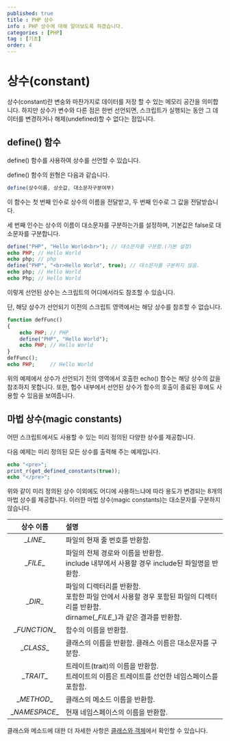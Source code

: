 ```yaml
---
published: true
title : PHP 상수
info : PHP 상수에 대해 알아보도록 하겠습니다.
categories : [PHP]
tag : [기초]
order: 4
---
```



# 상수(constant)
상수(constant)란 변숭와 마찬가지로 데이터를 저장 할 수 있는 메모리 공간을 의미합니다.
하지만 상수가 변수와 다른 점은 한번 선언되면, 스크립트가 실행되는 동안 그 데이터를 변경하거나 해제(undefined)할 수 없다는 점입니다.

## define() 함수
define() 함수를 사용하여 상수를 선언할 수 있습니다.

define() 함수의 원형은 다음과 같습니다.
```php
define(상수이름, 상숫값, 대소문자구분여부)
```
이 함수는 첫 번째 인수로 상수의 이름을 전달받고, 두 번째 인수로 그 값을 전달받습니다.

세 번째 인수는 상수의 이름이 대소문자를 구분하는가를 설정하며, 기본값은 false로 대소문자를 구분합니다.
```php
define("PHP", "Hello World<br>"); // 대소문자를 구분함.(기본 설정)
echo PHP; // Hello World
echo php; // php
define("PHP", "<br>Hello World", true); // 대소문자를 구분하지 않음.
echo php; // Hello World
echo Php; // Hello World
```
이렇게 선언된 상수는 스크립트의 어디에서라도 참조할 수 있습니다.

단, 해당 상수가 선언되기 이전의 스크립트 영역에서는 해당 상수를 참조할 수 없습니다.
```php
function defFunc()
{
    echo PHP; // PHP
    define("PHP", "Hello World");
    echo PHP; // Hello World
}
defFunc();
echo PHP;     // Hello World
```
위의 예제에서 상수가 선언되기 전의 영역에서 호출한 echo() 함수는 해당 상수의 값을 참조하지 못합니다.
또한, 험수 내부에서 선언된 상수가 함수의 호출이 종료된 후에도 사용할 수 있음을 보여줍니다.

## 마법 상수(magic constants)
어떤 스크립트에서도 사용할 수 있는 미리 정의된 다양한 상수를 제공합니다.

다음 예제는 미리 정의된 모든 상수를 출력해 주는 예제입니다.
```php
echo "<pre>";
print_r(get_defined_constants(true));
echo "</pre>";
```
위와 같이 미리 정의된 상수 이외에도 어디에 사용하느냐에 따라 용도가 변경되는 8개의 마법 상수를 제공합니다.
이러한 마법 상수(magic constants)는 대소문자를 구분하지 않습니다.


|상수 이름|설명|
|:---:|:---|
|\__LINE__|파일의 현재 줄 번호를 반환함.|
|\__FILE__|파일의 전체 경로와 이름을 반환함.<br/>include 내부에서 사용할 경우 include된 파일명을 반환함.|
|\__DIR__|파일의 디렉터리를 반환함.<br/>포함한 파일 안에서 사용할 경우 포함된 파일의 디렉터리를 반환함.<br/>dirname(\__FILE__)과 같은 결과를 반환함.|
|\__FUNCTION__|함수의 이름을 반환함.|
|\__CLASS__|클래스의 이름을 반환함. 클래스 이름은 대소문자를 구분함.|
|\__TRAIT__|트레이트(trait)의 이름을 반환함.<br/>트레이트의 이름은 트레이트를 선언한 네임스페이스를 포함함.|
|\__METHOD__|클래스의 메소드 이름을 반환함.|
|\__NAMESPACE__|현재 네임스페이스의 이름을 반환함.|


클래스와 메소드에 대한 더 자세한 사항은 [클래스와 객체](https://developer.wade.pw/php/classObject)에서 확인할 수 있습니다.
